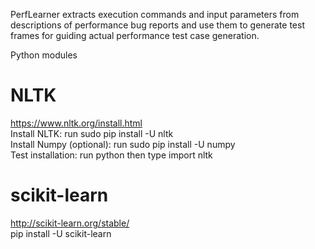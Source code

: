 PerfLearner extracts execution commands and input parameters from descriptions of performance bug reports and
use them to generate test frames for guiding actual performance test case generation.

Python modules
# NLTK 
https://www.nltk.org/install.html <br />
Install NLTK: run sudo pip install -U nltk <br />
Install Numpy (optional): run sudo pip install -U numpy <br />
Test installation: run python then type import nltk <br />

# scikit-learn
http://scikit-learn.org/stable/ <br />
pip install -U scikit-learn


